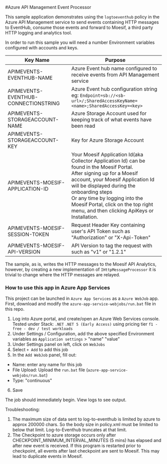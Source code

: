 #Azure API Management Event Processor

This sample application demonstrates using the `logtoeventhub` policy in the Azure API Management service to send events containing HTTP messages to EventHub, consume those events and forward to Moesif, a third party HTTP logging and analytics tool.

In order to run this sample you will need a number Environment variables configured with accounts and keys.

| Key Name | Purpose |
|----------|---------|
| APIMEVENTS-EVENTHUB-NAME  | Azure Event hub name configured to receive events from API Management service|
| APIMEVENTS-EVENTHUB-CONNECTIONSTRING | Azure Event hub configuration string eg: `Endpoint=sb://<sb-url>/;SharedAccessKeyName=<name>;SharedAccessKey=<key>` |
| APIMEVENTS-STORAGEACCOUNT-NAME | Azure Storage Account used for keeping track of what events have been read |
| APIMEVENTS-STORAGEACCOUNT-KEY | Key for Azure Storage Account|
| APIMEVENTS-MOESIF-APPLICATION-ID | Your Moesif Application Id(aka Collector Application Id) can be found in the Moesif Portal.<br> After signing up for a Moesif account, your Moesif Application Id will be displayed during the onboarding steps<br> Or any time by logging into the Moesif Portal, click on the top right menu, and then clicking ApiKeys or Installation. |  
| APIMEVENTS-MOESIF-SESSION-TOKEN | Request Header Key containing user's API Token such as "Authorization" or "X-Api-Token"|
| APIMEVENTS-MOESIF-API-VERSION | API Version to tag the request with such as "v1" or "1.2.1" |

The sample, as is, writes the HTTP messages to the Moesif API Analytics, however, by creating a new implementation of `IHttpMessageProcessor` it is trivial to change where the HTTP messages are relayed.

### How to use this app in Azure App Services


This project can be launched in `Azure App Services` as a `Azure WebJob` app.
First, download and modify the `azure-app-service-webjobs/run.bat` file in this repo.

1. Log into Azure portal, and create/open an Azure Web Services console.
    Tested under Stack: `.NET` `.NET 5 (Early Access)` using pricing tier `f1 - free - dev / test workloads`
2. Under Settings / Configuration, add the above specified Environment variables as 
   `Application settings` > "name" "value"
3. Under Settings panel on left, click on `WebJobs`
4. Select `+ Add` to add this job
5. In the `Add WebJob` panel, fill out:
  - Name: enter any name for this job
  - File Upload: Upload the `run.bat` file (`azure-app-service-webjobs/run.bat`)
  - Type: "continuous"
6. Save

The job should immediately begin. View logs to see output.

Troubleshooting:
1. The maximum size of data sent to log-to-eventhub is limited by azure to approx 200000 chars. So the body size in policy.xml must be limited to below that limit. Log-to-Eventhub truncates at that limit.
3. The Checkpoint to azure storage occurs only after CHECKPOINT_MINIMUM_INTERVAL_MINUTES (5 mins) has elapsed and after new event is received. If this program is restarted prior to checkpoint, all events after last checkpoint are sent to Moesif. This may lead to duplicate events in Moesif.